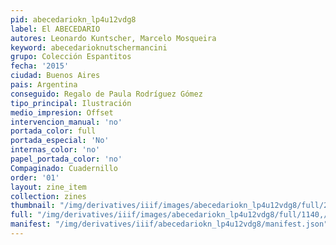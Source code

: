 ```yaml
---
pid: abecedariokn_lp4u12vdg8
label: El ABECEDARIO
autores: Leonardo Kuntscher, Marcelo Mosqueira
keyword: abecedarioknutschermancini
grupo: Colección Espantitos
fecha: '2015'
ciudad: Buenos Aires
pais: Argentina
conseguido: Regalo de Paula Rodríguez Gómez
tipo_principal: Ilustración
medio_impresion: Offset
intervencion_manual: 'no'
portada_color: full
portada_especial: 'No'
internas_color: 'no'
papel_portada_color: 'no'
Compaginado: Cuadernillo
order: '01'
layout: zine_item
collection: zines
thumbnail: "/img/derivatives/iiif/images/abecedariokn_lp4u12vdg8/full/250,/0/default.jpg"
full: "/img/derivatives/iiif/images/abecedariokn_lp4u12vdg8/full/1140,/0/default.jpg"
manifest: "/img/derivatives/iiif/abecedariokn_lp4u12vdg8/manifest.json"
---
```

